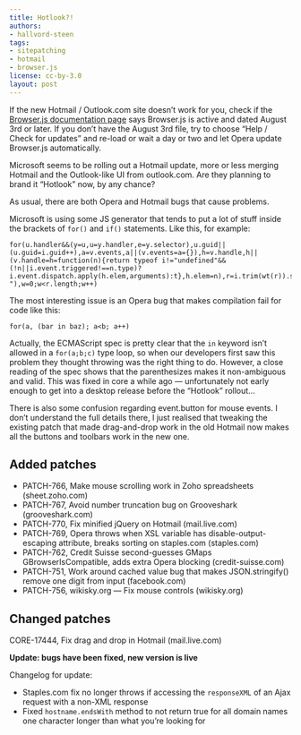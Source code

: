 ```yaml
---
title: Hotlook?!
authors:
- hallvord-steen
tags:
- sitepatching
- hotmail
- browser.js
license: cc-by-3.0
layout: post
---
```


If the new Hotmail / Outlook.com site doesn’t work for you, check if the [Browser.js documentation page][1] says Browser.js is active and dated August 3rd or later. If you don’t have the August 3rd file, try to choose “Help / Check for updates” and re-load or wait a day or two and let Opera update Browser.js automatically.

[1]: http://www.opera.com/docs/browserjs/

Microsoft seems to be rolling out a Hotmail update, more or less merging Hotmail and the Outlook-like UI from outlook.com. Are they planning to brand it “Hotlook” now, by any chance?

As usual, there are both Opera and Hotmail bugs that cause problems.

Microsoft is using some JS generator that tends to put a lot of stuff inside the brackets of `for()` and `if()` statements. Like this, for example:

	for(u.handler&&(y=u,u=y.handler,e=y.selector),u.guid||(u.guid=i.guid++),a=v.events,a||(v.events=a={}),h=v.handle,h||(v.handle=h=function(n){return typeof i!="undefined"&&(!n||i.event.triggered!==n.type)?i.event.dispatch.apply(h.elem,arguments):t},h.elem=n),r=i.trim(wt(r)).split(" "),w=0;w<r.length;w++)

The most interesting issue is an Opera bug that makes compilation fail for code like this:

	for(a, (bar in baz); a<b; a++)

Actually, the ECMAScript spec is pretty clear that the `in` keyword isn’t allowed in a `for(a;b;c)` type loop, so when our developers first saw this problem they thought throwing was the right thing to do. However, a close reading of the spec shows that the parenthesizes makes it non-ambiguous and valid. This was fixed in core a while ago — unfortunately not early enough to get into a desktop release before the “Hotlook” rollout…

There is also some confusion regarding event.button for mouse events. I don’t understand the full details there, I just realised that tweaking the existing patch that made drag-and-drop work in the old Hotmail now makes all the buttons and toolbars work in the new one.

## Added patches

- PATCH-766, Make mouse scrolling work in Zoho spreadsheets (sheet.zoho.com)
- PATCH-767, Avoid number truncation bug on Grooveshark (grooveshark.com)
- PATCH-770, Fix minified jQuery on Hotmail (mail.live.com)
- PATCH-769, Opera throws when XSL variable has disable-output-escaping attribute, breaks sorting on staples.com (staples.com)
- PATCH-762, Credit Suisse second-guesses GMaps GBrowserIsCompatible, adds extra Opera blocking (credit-suisse.com)
- PATCH-751, Work around cached value bug that makes JSON.stringify() remove one digit from input (facebook.com)
- PATCH-756, wikisky.org — Fix mouse controls (wikisky.org)


## Changed patches

CORE-17444, Fix drag and drop in Hotmail (mail.live.com)

**Update: bugs have been fixed, new version is live**

Changelog for update:

- Staples.com fix no longer throws if accessing the `responseXML` of an Ajax request with a non-XML response
- Fixed `hostname.endsWith` method to not return true for all domain names one character longer than what you’re looking for
